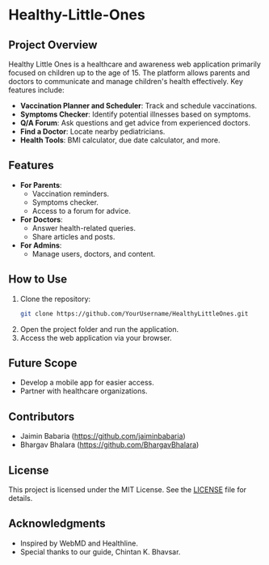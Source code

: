 # Healthy-Little-Ones

## Project Overview
Healthy Little Ones is a healthcare and awareness web application primarily focused on children up to the age of 15. The platform allows parents and doctors to communicate and manage children's health effectively. Key features include:
- **Vaccination Planner and Scheduler**: Track and schedule vaccinations.
- **Symptoms Checker**: Identify potential illnesses based on symptoms.
- **Q/A Forum**: Ask questions and get advice from experienced doctors.
- **Find a Doctor**: Locate nearby pediatricians.
- **Health Tools**: BMI calculator, due date calculator, and more.

## Features
- **For Parents**:
  - Vaccination reminders.
  - Symptoms checker.
  - Access to a forum for advice.
- **For Doctors**:
  - Answer health-related queries.
  - Share articles and posts.
- **For Admins**:
  - Manage users, doctors, and content.

## How to Use
1. Clone the repository:
   ```bash
   git clone https://github.com/YourUsername/HealthyLittleOnes.git
   ```
2. Open the project folder and run the application.
3. Access the web application via your browser.

## Future Scope
- Develop a mobile app for easier access.
- Partner with healthcare organizations.

## Contributors
- Jaimin Babaria (https://github.com/jaiminbabaria)
- Bhargav Bhalara (https://github.com/BhargavBhalara)

## License
This project is licensed under the MIT License. See the [LICENSE](LICENSE) file for details.

## Acknowledgments
- Inspired by WebMD and Healthline.
- Special thanks to our guide, Chintan K. Bhavsar.
